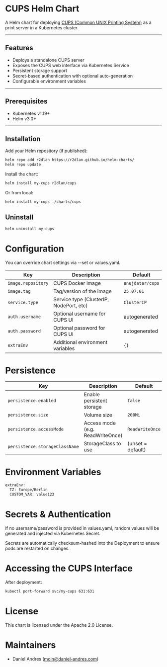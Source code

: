 # CUPS Helm Chart

A Helm chart for deploying [CUPS (Common UNIX Printing System)](https://www.cups.org/) as a print server in a Kubernetes cluster.

---

## Features

- Deploys a standalone CUPS server
- Exposes the CUPS web interface via Kubernetes Service
- Persistent storage support
- Secret-based authentication with optional auto-generation
- Configurable environment variables

---

## Prerequisites

- Kubernetes v1.19+
- Helm v3.0+

---

## Installation

Add your Helm repository (if published):

```bash
helm repo add r2dlan https://r2dlan.github.io/helm-charts/
helm repo update
```

Install the chart:

```bash
helm install my-cups r2dlan/cups
```

Or from local:

```bash
helm install my-cups ./charts/cups
```

## Uninstall

```bash
helm uninstall my-cups
```

# Configuration

You can override chart settings via --set or values.yaml.

| Key                | Description                             | Default          |
| ------------------ | --------------------------------------- | ---------------- |
| `image.repository` | CUPS Docker image                       | `anujdatar/cups` |
| `image.tag`        | Tag/version of the image                | `25.07.01`       |
| `service.type`     | Service type (ClusterIP, NodePort, etc) | `ClusterIP`      |
| `auth.username`    | Optional username for CUPS UI           | autogenerated    |
| `auth.password`    | Optional password for CUPS UI           | autogenerated    |
| `extraEnv`         | Additional environment variables        | `{}`             |

# Persistence

| Key                            | Description                      | Default           |
| ------------------------------ | -------------------------------- | ----------------- |
| `persistence.enabled`          | Enable persistent storage        | `false`           |
| `persistence.size`             | Volume size                      | `200Mi`           |
| `persistence.accessMode`       | Access mode (e.g. ReadWriteOnce) | `ReadWriteOnce`   |
| `persistence.storageClassName` | StorageClass to use              | (unset = default) |

# Environment Variables

```bash
extraEnv:
  TZ: Europe/Berlin
  CUSTOM_VAR: value123
```

# Secrets & Authentication

If no username/password is provided in values.yaml, random values will be generated and injected via Kubernetes Secret.

Secrets are automatically checksum-hashed into the Deployment to ensure pods are restarted on changes.

# Accessing the CUPS Interface

After deployment:

```bash
kubectl port-forward svc/my-cups 631:631
```

# License

This chart is licensed under the Apache 2.0 License.

# Maintainers

- Daniel Andres (moin@daniel-andres.com)
